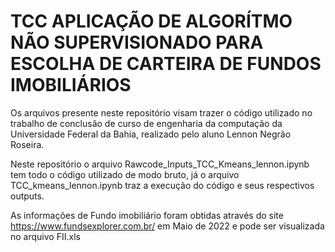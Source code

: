 # TCC APLICAÇÃO DE ALGORÍTMO NÃO SUPERVISIONADO PARA ESCOLHA DE CARTEIRA DE FUNDOS IMOBILIÁRIOS

Os arquivos presente neste repositório visam trazer o código utilizado no trabalho de conclusão de curso de engenharia da computação da Universidade Federal da Bahia, realizado pelo aluno Lennon Negrão Roseira.

Neste repositório o arquivo Rawcode_Inputs_TCC_Kmeans_lennon.ipynb tem todo o código utilizado de modo bruto, já o arquivo TCC_kmeans_lennon.ipynb traz a execução do código e seus respectivos outputs.

As informações de Fundo imobiliário foram obtidas através do site https://www.fundsexplorer.com.br/ em Maio de 2022 e pode ser visualizada no arquivo FII.xls
